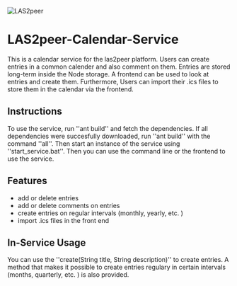 ![LAS2peer](https://github.com/rwth-acis/LAS2peer/blob/master/img/logo/bitmap/las2peer-logo-128x128.png)

LAS2peer-Calendar-Service
=======================
This is a calendar service for the las2peer platform. Users can create entries in a common calender and also comment on them. Entries are stored long-term inside the Node storage. A frontend can be used to look at entries and create them. Furthermore, Users can import their .ics files to store them in the calendar via the frontend.

Instructions
--------

To use the service, run ''ant build'' and fetch the dependencies. If all dependencies were succesfully downloaded, run ''ant build'' with the command ''all''. Then start an instance of the service using ''start_service.bat''. Then you can use the command line or the frontend to use the service.

Features
--------
* add or delete entries 
* add or delete comments on entries
* create entries on regular intervals (monthly, yearly, etc. )
* import .ics files in the front end

In-Service Usage
--------

You can use the ''create(String title, String description)'' to create entries. A method that makes it possible to create entries regulary in certain intervals (months, quarterly, etc. ) is also provided.